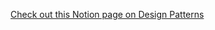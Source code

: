 [Check out this Notion page on Design Patterns](https://noureldinelabyad.notion.site/Design-patterns-7312f5f8c4c14171b77427dfe36125be?pvs=4)
